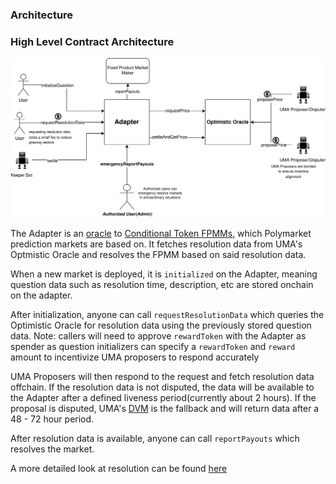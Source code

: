 ### Architecture

### High Level Contract Architecture
![Contract Architecture](./adapter.png)


The Adapter is an [oracle](https://github.com/gnosis/conditional-tokens-contracts/blob/master/contracts/ConditionalTokens.sol#L65) to [Conditional Token FPMMs](https://docs.gnosis.io/conditionaltokens/), which Polymarket prediction markets are based on. It fetches resolution data from UMA's Optmistic Oracle and resolves the FPMM based on said resolution data. 

When a new market is deployed, it is `initialized` on the Adapter, meaning question data such as resolution time, description, etc are stored onchain on the adapter.

After initialization, anyone can call `requestResolutionData` which queries the Optimistic Oracle for resolution data using the previously stored question data. Note: callers will need to approve `rewardToken` with the Adapter as spender as question initializers can specify a `rewardToken` and `reward` amount to incentivize UMA proposers to respond accurately

UMA Proposers will then respond to the request and fetch resolution data offchain. If the resolution data is not disputed, the data will be available to the Adapter after a defined liveness period(currently about 2 hours). If the proposal is disputed, UMA's [DVM](https://docs.umaproject.org/getting-started/oracle#umas-data-verification-mechanism) is the fallback and will return data after a 48 - 72 hour period.

After resolution data is available, anyone can call `reportPayouts` which resolves the market.

A more detailed look at resolution can be found [here](./Resolution.md)
